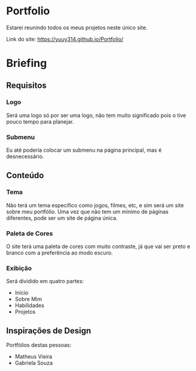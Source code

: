 # Portfolio

Estarei reunindo todos os meus projetos neste único site.

Link do site: <https://yuuy314.github.io/Portfolio/>

# Briefing

## Requisitos

### Logo

Será uma logo só por ser uma logo, não tem muito significado pois o tive pouco tempo para planejar.

### Submenu

Eu até poderia colocar um submenu na página principal, mas é desnecessário.

## Conteúdo

### Tema

Não terá um tema específico como jogos, filmes, etc, e sim será um site sobre meu portfólio. Uma vez que não tem um mínimo de páginas diferentes, pode ser um site de página única.

### Paleta de Cores

O site terá uma paleta de cores com muito contraste, já que vai ser preto e branco com a preferência ao modo escuro.

### Exibição

Será dividido em quatro partes:

- Início
- Sobre Mim
- Habilidades
- Projetos

## Inspirações de Design

Portfólios destas pessoas:

- Matheus Vieira
- Gabriela Souza
